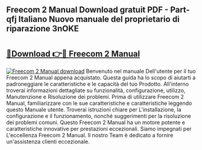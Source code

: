 ## Freecom 2 Manual Download gratuit PDF - Part-qfj Italiano Nuovo manuale del proprietario di riparazione 3nOKE

# <h2><a href="http://dfe2k5.blite.top/?on=Freecom+2+Manual">🔗Download 👉🔴 Freecom 2 Manual</a></h2>

[![Freecom 2 Manual download](https://i.imgur.com/lujVjoI.png)](http://dfe2k5.blite.top/?on=Freecom+2+Manual)
Benvenuto nel manuale Dell'utente per il tuo Freecom 2 Manual appena acquistato. Questa guida ha lo scopo di aiutarti a padroneggiare le caratteristiche e le capacità del tuo Prodotto. All'interno troverai informazioni dettagliate su funzionalità, configurazione, utilizzo, Manutenzione e Risoluzione dei problemi. Prima di utilizzare Freecom 2 Manual, familiarizzare con le sue caratteristiche e caratteristiche leggendo questo Manuale utente. Troverai istruzioni chiare per L'installazione, la configurazione e il funzionamento, nonché suggerimenti per la risoluzione dei problemi comuni. Questo Freecom 2 Manual ha un motore potente e caratteristiche innovative per prestazioni eccezionali. Siamo impegnati per L'eccellenza Freecom 2 Manual. Il nostro Team è dedicato a fornire un'assistenza clienti eccezionale.
